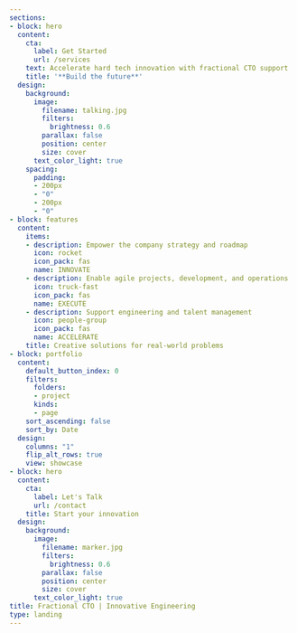 ```yaml
---
sections:
- block: hero
  content:
    cta:
      label: Get Started
      url: /services
    text: Accelerate hard tech innovation with fractional CTO support
    title: '**Build the future**'
  design:
    background:
      image:
        filename: talking.jpg
        filters:
          brightness: 0.6
        parallax: false
        position: center
        size: cover
      text_color_light: true
    spacing:
      padding:
      - 200px
      - "0"
      - 200px
      - "0"
- block: features
  content:
    items:
    - description: Empower the company strategy and roadmap
      icon: rocket
      icon_pack: fas
      name: INNOVATE
    - description: Enable agile projects, development, and operations
      icon: truck-fast
      icon_pack: fas
      name: EXECUTE
    - description: Support engineering and talent management
      icon: people-group
      icon_pack: fas
      name: ACCELERATE
    title: Creative solutions for real-world problems
- block: portfolio
  content:
    default_button_index: 0
    filters:
      folders:
      - project
      kinds:
      - page
    sort_ascending: false
    sort_by: Date
  design:
    columns: "1"
    flip_alt_rows: true
    view: showcase
- block: hero
  content:
    cta:
      label: Let's Talk
      url: /contact
    title: Start your innovation
  design:
    background:
      image:
        filename: marker.jpg
        filters:
          brightness: 0.6
        parallax: false
        position: center
        size: cover
      text_color_light: true
title: Fractional CTO | Innovative Engineering
type: landing
---
```

